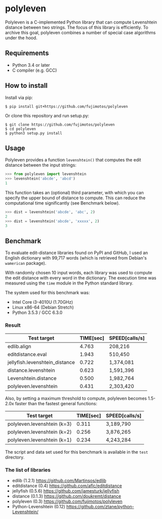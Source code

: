 polyleven
=========

Polyleven is a C-implemented Python library that can compute Levenshtein
distance between two strings. The focus of this library is efficiently.
To archive this goal, polyleven combines a number of special case algorithms
under the hood.

Requirements
------------

 - Python 3.4 or later
 - C compiler (e.g. GCC)

How to install
--------------

Install via pip:

    $ pip install git+https://github.com/fujimotos/polyleven

Or clone this repository and run setup.py:

    $ git clone https://github.com/fujimotos/polyleven
    $ cd polyleven
    $ python3 setup.py install

Usage
-----

Polyleven provides a function `levenshtein()` that computes the edit
distance between the input strings:

```python
>>> from polyleven import levenshtein
>>> levenshtein('abcde', 'abcd')
1
```

This function takes an (optional) third parameter, with which you can
specify the upper bound of distance to compute. This can reduce the
computational time significantly (see Benchmark below).

```python
>>> dist = levenshtein('abcde', 'abc', 2)
2
>>> dist = levenshtein('abcde', 'xxxxx', 2)
3
```

Benchmark
---------

To evaluate edit-distance libraries found on PyPI and GitHub, I used
an English dictionary with 99,717 words (which is retrieved from
Debian's `wamerican` package).

With randomly chosen 10 input words, each library was used to compute
the edit distance with every word in the dictionary. The execution time
was measured using the `time` module in the Python standard library.

The system used for this benchmark was:

* Intel Core i3-4010U (1.70GHz)
* Linux x86-64 (Debian Stretch)
* Python 3.5.3 / GCC 6.3.0

### Result

 Test target                    |  TIME[sec]  |  SPEED[calls/s]
------------------------------- | ----------- | ----------------
edlib.align                     |  4.763      |      208,216
editdistance.eval               |  1.943      |      510,450
jellyfish.levenshtein\_distance |  0.722      |    1,374,081
distance.levenshtein            |  0.623      |    1,591,396
Levenshtein.distance            |  0.500      |    1,982,764
polyleven.levenshtein           |  0.431      |    2,303,420

Also, by setting a maximum threshold to compute, polyleven becomes
1.5-2.0x faster than the fastest general functions:

 Test target                    |  TIME[sec]  |  SPEED[calls/s]
------------------------------- | ----------- | ----------------
polyleven.levenshtein (k=3)     |  0.311      |    3,189,790
polyleven.levenshtein (k=2)     |  0.256      |    3,876,265
polyleven.levenshtein (k=1)     |  0.234      |    4,243,284

The script and data set used for this benchmark is available in the
`test` directory.

### The list of libraries

* edlib (1.2.1) https://github.com/Martinsos/edlib
* editdistance (0.4) https://github.com/aflc/editdistance
* jellyfish (0.5.6) https://github.com/jamesturk/jellyfish
* distance (0.1.3) https://github.com/doukremt/distance
* polyleven (0.3) https://github.com/fujimotos/polyleven
* Python-Levenshtein (0.12) https://github.com/ztane/python-Levenshtein/
